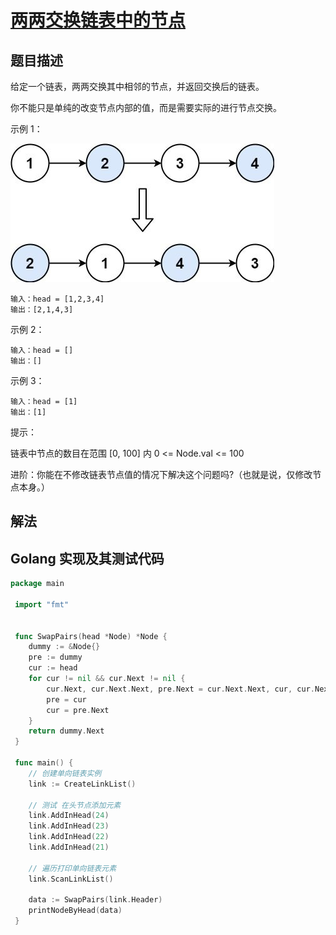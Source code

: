 # [两两交换链表中的节点](https://leetcode-cn.com/problems/swap-nodes-in-pairs)

## 题目描述

给定一个链表，两两交换其中相邻的节点，并返回交换后的链表。

你不能只是单纯的改变节点内部的值，而是需要实际的进行节点交换。

示例 1：

![1](./images/swapparis1.jpeg)

```
输入：head = [1,2,3,4]
输出：[2,1,4,3]
```

示例 2：
```
输入：head = []
输出：[]
```

示例 3：
```
输入：head = [1]
输出：[1]
```

提示：

链表中节点的数目在范围 [0, 100] 内
0 <= Node.val <= 100

进阶：你能在不修改链表节点值的情况下解决这个问题吗?（也就是说，仅修改节点本身。）

## 解法

## Golang 实现及其测试代码

```go
package main
 
 import "fmt"
 
 
 func SwapPairs(head *Node) *Node {
 	dummy := &Node{}
 	pre := dummy
 	cur := head
 	for cur != nil && cur.Next != nil {
 		cur.Next, cur.Next.Next, pre.Next = cur.Next.Next, cur, cur.Next
 		pre = cur
 		cur = pre.Next
 	}
 	return dummy.Next
 }
 
 func main() {
 	// 创建单向链表实例
 	link := CreateLinkList()
 
 	// 测试 在头节点添加元素
 	link.AddInHead(24)
 	link.AddInHead(23)
 	link.AddInHead(22)
 	link.AddInHead(21)
 
 	// 遍历打印单向链表元素
 	link.ScanLinkList()
 
 	data := SwapPairs(link.Header)
 	printNodeByHead(data)
 }
```
